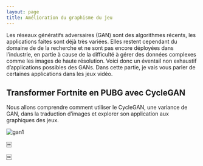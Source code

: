 ```yaml
---
layout: page
title: Amélioration du graphisme du jeu
---
```


Les réseaux génératifs adversaires (GAN) sont des algorithmes récents, les applications faites sont déjà très variées. Elles restent cependant du domaine de de la recherche et ne sont pas encore déployées dans l’industrie, en partie à cause de la difficulté à gérer des données complexes comme les images de haute résolution. Voici donc un éventail non exhaustif d’applications possibles des GANs. Dans cette partie, je vais vous parler de certaines applications dans les jeux vidéo.

## Transformer Fortnite en PUBG avec CycleGAN
Nous allons comprendre comment utiliser le CycleGAN, une variance de GAN, dans la traduction d’images et explorer son application aux graphiques des jeux.

![gan1](/Images/fortnite-gif1.gif?style=centerme)

￼

￼




